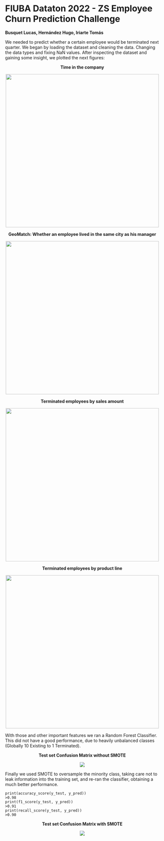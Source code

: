 # FIUBA Dataton 2022 - ZS Employee Churn Prediction Challenge

<b>Busquet Lucas, Hernández Hugo, Iriarte Tomás</b>

We needed to predict whether a certain employee would be terminated next quarter. We began by loading the dataset and cleaning the data. Changing the data types and fixing NaN values. After inspecting the dataset and gaining some insight, we plotted the next figures:

<p align="center">
  <b>Time in the company</b>
</p>
<p align="center">
  <img src="https://user-images.githubusercontent.com/71747228/179814256-0b2e5f68-6dc7-404f-af78-1748f7d003e1.png"
  width="500" />
</p>

<p align="center">
  <b>GeoMatch: Whether an employee lived in the same city as his manager</b>
</p>
<p align="center">
  <img src="https://user-images.githubusercontent.com/71747228/179814810-8c8fccb4-4fbf-44d1-84ee-87c5e0b02d59.png"
  width="500" />
</p>

<p align="center">
  <b>Terminated employees by sales amount</b>
</p>
<p align="center">
  <img src="https://user-images.githubusercontent.com/71747228/179815174-deb76d01-c127-421d-b356-a1419bb031cf.png"
  width="500" />
</p>

<p align="center">
  <b>Terminated employees by product line</b>
</p>
<p align="center">
  <img src="https://user-images.githubusercontent.com/71747228/179815377-498ccadd-19cf-48d0-8553-504031905760.png"
  width="500" />
</p>

With those and other important features we ran a Random Forest Classifier. This did not have a good performance, due to heavily unbalanced classes (Globally 10 Existing to 1 Terminated). 

<p align="center">
  <b>Test set Confusion Matrix without SMOTE</b>
</p>
<p align="center">

  <img src="https://user-images.githubusercontent.com/71747228/179828296-a8d3bf2e-cf9c-497a-ba38-062985d29238.jpg" />
</p>

Finally we used SMOTE to oversample the minority class, taking care not to leak information into the training set, and re-ran the classifier, obtaining a much better performance.

    print(accuracy_score(y_test, y_pred))
    >0.98
    print(f1_score(y_test, y_pred))
    >0.91
    print(recall_score(y_test, y_pred))
    >0.90
    
<p align="center">
  <b>Test set Confusion Matrix with SMOTE</b>
</p>
<p align="center">
  <img src="https://user-images.githubusercontent.com/71747228/179828251-2465a6e3-4126-4cde-8474-75d91f305d0e.jpg" />
</p>


<!-- <p align="center">
  <b>Image of the dashboard</b>
</p>
<p align="center">
  <img src="https://user-images.githubusercontent.com/71747228/179818556-727e93d2-c2a1-4434-8837-a3067431ffc9.jpeg" />
</p> -->


